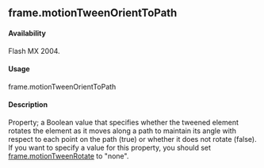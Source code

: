 ## frame.motionTweenOrientToPath

#### Availability

Flash MX 2004.

#### Usage

frame.motionTweenOrientToPath

#### Description

Property; a Boolean value that specifies whether the tweened element rotates the element as it moves along a path to maintain its angle with respect to each point on the path (true) or whether it does not rotate (false).
If you want to specify a value for this property, you should set [frame.motionTweenRotate](#!AdobeDocs/developers-animatesdk-docs/test/Frame_object/frame17.md) to "none".

<span id="frame.motionTweenRotate" class="anchor"></span>

